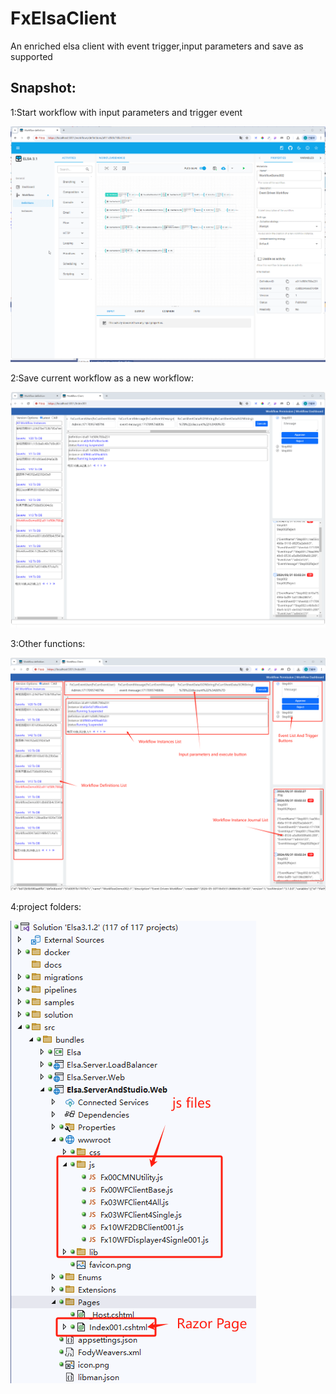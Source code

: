 # FxElsaClient
An enriched elsa client with event trigger,input parameters and save as supported 

## Snapshot:

1:Start workflow with input parameters and trigger event

![](./README.assets/snapshot001.gif)

2:Save current workflow as a new workflow:

![](./README.assets/snapshot002.gif)

3:Other functions:

![](./README.assets/20240531030947.png)

4:project folders:

![](./README.assets/20240531032145.png)
